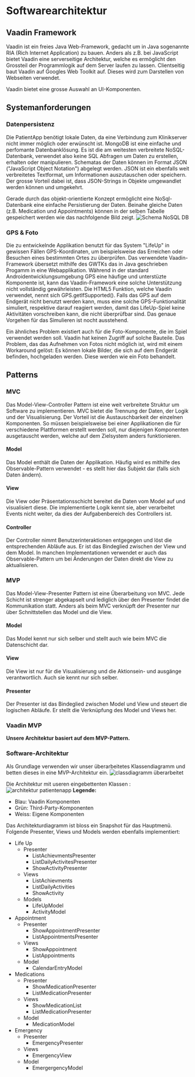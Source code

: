 # Softwarearchitektur
## Vaadin Framework
Vaadin ist ein freies Java Web-Framework, gedacht um in Java sogenannte RIA (Rich Internet Application) zu bauen. Anders als z.B. bei JavaScript bietet Vaadin eine serverseitige Architektur, welche es ermöglicht den Grossteil der Programmlogik auf dem Server laufen zu lassen. Clientseitig baut Vaadin auf Googles Web Toolkit auf. Dieses wird zum Darstellen von Webseiten verwendet.

Vaadin bietet eine grosse Auswahl an UI-Komponenten.

## Systemanforderungen
### Datenpersistenz

Die PatientApp benötigt lokale Daten, da eine Verbindung zum Klinikserver nicht immer möglich oder erwünscht ist. MongoDB ist eine einfache und perfomante Datenbanklösung. Es ist die am weitesten verbreitete NoSQL-Datenbank, verwendet also keine SQL Abfragen um Daten zu erstellen, erhalten oder manipulieren. Schematas der Daten können im Format JSON ("JavaScript Object Notation") abgelegt werden. JSON ist ein ebenfalls weit verbreitetes Textformat, um Informationen auszutauschen oder speichern. Der grosse Vorteil dabei ist, dass JSON-Strings in Objekte umgewandlet werden können und umgekehrt. 

Gerade durch das objekt-orientierte Konzept ermöglicht eine NoSql-Datenbank eine einfache Persistierung der Daten.
Beinahe gleiche Daten (z.B. Medication und Appointments) können in der selben Tabelle gespeichert werden wie das nachfolgende Bild zeigt. 
![Schema NoSQL DB](soft-schema2.png)
### GPS & Foto

Die zu entwickelnde Applikation benutzt für das System "LifeUp" in gewissen Fällen GPS-Koordinaten, um beispielsweise das Erreichen oder Besuchen eines bestimmten Ortes zu überprüfen. Das verwendete Vaadin-Framework übersetzt mithilfe des GWTKs das in Java geschrieben Progamm in eine Webapplikation. Während in der standard Androidentwicklungsumgebung GPS eine häufige und unterstüzte Komponente ist, kann das Vaadin-Framework eine solche Unterstützung nicht vollständig gewährleisten. Die HTML5 Funktion, welche Vaadin verwendet, nennt sich GPS.getIfSupported(). Falls das GPS auf dem Endgerät nicht benutzt werden kann, muss eine solche GPS-Funktionalität simuliert, respektive darauf reagiert werden, damit das LifeUp-Spiel keine Aktivitäten vorschreiben kann, die nicht überprüfbar sind. Das genaue Vorgehen für das Simulieren ist nocht ausstehend.

Ein ähnliches Problem existiert auch für die Foto-Komponente, die im Spiel verwendet werden soll. Vaadin hat keinen Zugriff auf solche Bauteile. Das Problem, das das Aufnehmen von Fotos nicht möglich ist, wird mit einem Workaround gelöst: Es können lokale Bilder, die sich auf dem Endgerät befinden, hochgeladen werden. Diese werden wie ein Foto behandelt. 
 
 
## Patterns
### MVC
Das Model-View-Controller Pattern ist eine weit verbreitete Struktur um Software zu implementieren. MVC bietet die Trennung der Daten, der Logik und der Visualisierung. Der Vorteil ist die Austauschbarkeit der einzelnen Komponenten. So müssen beispielsweise bei einer Applikationen die für verschiedene Plattformen erstellt werden soll, nur diejenigen Komponenten ausgetauscht werden, welche auf dem Zielsystem anders funktionieren.
#### Model
Das Model enthält die Daten der Applikation. Häufig wird es mithilfe des Observable-Pattern verwendet - es stellt hier das Subjekt dar (falls sich Daten ändern).
#### View
Die View oder Präsentationsschicht bereitet die Daten vom Model auf und visualisiert diese. Die implementierte Logik kennt sie, aber verarbeitet Events nicht weiter, da dies der Aufgabenbereich des Controllers ist. 
#### Controller
Der Controller nimmt Benutzerinteraktionen entgegegen und löst die entsprechenden Abläufe aus. Er ist das Bindeglied zwischen der View und dem Model. In manchen Implementationen verwendet er auch das Observable-Pattern um bei Änderungen der Daten direkt die View zu aktualisieren. 

### MVP
Das Model-View-Presenter Pattern ist eine Überarbeitung von MVC. Jede Schicht ist strenger abgekapselt und lediglich über den Presenter findet die Kommunikation statt. Anders als beim MVC verknüpft der Presenter nur über Schnittstellen das Model und die View. 
#### Model
Das Model kennt nur sich selber und stellt auch wie beim MVC die Datenschicht dar. 
#### View
Die View ist nur für die Visualisierung und die Aktionsein- und ausgänge verantwortlich. Auch sie kennt nur sich selber. 
#### Presenter
Der Presenter ist das Bindeglied zwischen Model und View und steuert die logischen Abläufe. Er stellt die Verknüpfung des Model und Views her.
### Vaadin MVP
**Unsere Architektur basiert auf dem MVP-Pattern.**

### Software-Architektur
Als Grundlage verwenden wir unser überarbeitetes Klassendiagramm und betten dieses in eine MVP-Architektur ein.
![classdiagramm überarbeitet](classdiagramm.png)


Die Architektur mit useren eingebettenten Klassen :
![architektur patientenapp](architectureStartScreenPatientApp.png)
**Legende:**
* Blau: Vaadin Komponenten
* Grün: Third-Party-Komponenten
* Weiss: Eigene Komponenten

Das Architekturdiagramm ist bloss ein Snapshot für das Hauptmenü. 
Folgende Presenter, Views und Models werden ebenfalls implementiert:

- Life Up
	- Presenter
		- ListAchievmentsPresenter
		- ListDailyActivitesPresenter
		- ShowActivityPresenter
	- Views
		- ListAchievments
		- ListDailyActivities
		- ShowActivity
	- Models
		- LifeUpModel
		- ActivityModel
- Appointment
	- Presenter
		- ShowAppointmentPresenter
		- ListAppointmentsPresenter
	- Views
		- ShowAppointment
		- ListAppointments
	- Model
		- CalendarEntryModel
- Medications
	- Presenter
		- ShowMedicationPresenter
		- ListMedicationPresenter
	- Views
		- ShowMedicationList
		- ListMedicationPresenter
	- Model
		- MedicationModel
- Emergency
	- Presenter
		- EmergencyPresenter
	- Views
		- EmergencyView
	- Model
		- EmergergencyModel


